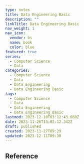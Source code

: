 ```yaml
---
type: notes
title: Data Engineering Basic
description: ""
linkTitle: Data Engineering Basic
nav_weight: 1
nav_icon:
  vendor: bs
  name: book
  color: blue
featured: true
series:
  - Computer Science
  - Data
categories:
  - Computer Science
  - Data
  - Data Engineering
  - Data Engineering Basic
tags:
  - Computer Science
  - Data
  - Data Engineering
  - Data Engineering Basic
lastmod: 2023-12-10T03:12:43.660Z
date: 2023-11-26T13:02:12.342Z
draft: published
created: 2023-11-27T09:29
updated: 2023-12-11T09:30
---
```


## Reference
